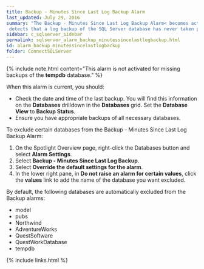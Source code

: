 ```yaml
---
title: ﻿Backup - Minutes Since Last Log Backup Alarm
last_updated: July 29, 2016
summary: "The Backup - Minutes Since Last Log Backup Alarm< becomes active when Spotlight
 detects that a log backup of the SQL Server database has never taken place or has not taken place in the last 120 minutes. Log backups are useful in keeping transaction logs in reasonable size."
sidebar: c_sqlserver_sidebar
permalink: sqlserver_alarm_backup_minutessincelastlogbackup.html
id: alarm_backup_minutessincelastlogbackup
folder: ConnectSQLServer
---
```






{% include note.html content="This alarm is not activated for missing backups of the **tempdb** database." %}

When this alarm is current, you should:

* Check the date and time of the last backup. You will find this information on the **Databases** drilldown
	in the **Databases** grid. Set the **Database View** to **Backup Status**.
* Ensure you have appropriate backups of all necessary databases.


To exclude certain databases from the Backup - Minutes Since Last Log Backup Alarm:

1.  On the Spotlight Overview page, right-click the Databases button and select **Alarm Settings**.
2.  Select **Backup - Minutes Since Last Log Backup**.
3.  Select **Override the default settings for the alarm**.
4.  In the lower right pane, in **Do not raise an alarm for certain values**, click the **values** link to add the name of the database you want excluded.

By default, the following databases are automatically excluded from the Backup alarms:

*  model
*  pubs
*  Northwind
*  AdventureWorks
*  QuestSoftware
*  QuestWorkDatabase
*  tempdb

{% include links.html %}
